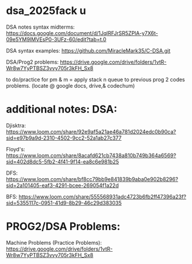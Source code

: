 # dsa_2025fack u

DSA notes syntax midterms: https://docs.google.com/document/d/1JqlRFJrSR5ZPlA-y7X6t-09e5YM9IMVEsP0-3UFz-60/edit?tab=t.0

DSA syntax examples: https://github.com/MiracleMark35/C-DSA.git

DSA/Prog2 problems: https://drive.google.com/drive/folders/1vtR-Wr8w7YyPTBSZ3vvy705r3kFH_Sx8

to do/practice for pm & m = apply stack n queue to previous prog 2 codes problems.
(locate @ google docs, drive,& codechum)






additional notes:
DSA:
======
Djisktra: https://www.loom.com/share/92e9af5a21ae46a781d2024edc0b90ca?sid=e97b9a9d-2310-4502-9cc2-52a1ab27c377

Floyd's: https://www.loom.com/share/8acafd621cb7438a810b749b364a6569?sid=402d8dc5-5fb2-4f41-9f14-ea8c6e981b25

DFS: https://www.loom.com/share/bf8cc79bb9e841839b9aba0e902b8296?sid=2a101405-eaf3-4291-bcee-269054f1a22d

BFS: https://www.loom.com/share/555568931adc4723b6fb2ff47396a23f?sid=5355117c-0951-41d9-8b29-46c29d383035

PROG2/DSA Problems:
=======
Machine Problems (Practice Problems): https://drive.google.com/drive/folders/1vtR-Wr8w7YyPTBSZ3vvy705r3kFH_Sx8
